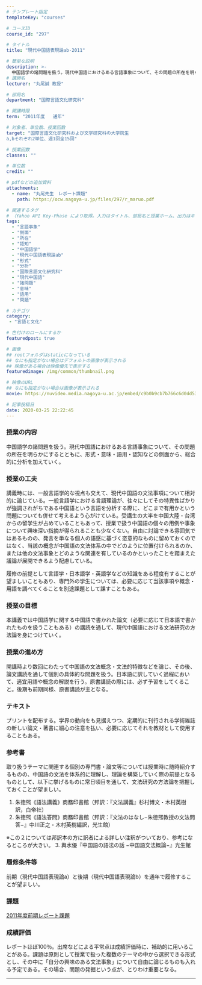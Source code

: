 ```yaml
---
# テンプレート指定
templateKey: "courses"

# コースID
course_id: "297"

# タイトル
title: "現代中国語表現論ab-2011"

# 簡単な説明
description: >-
  中国語学の諸問題を扱う。現代中国語におけるある言語事象について、その問題の所在を明らかにするとともに、形式・意味・語用・認知などの側面から、総合的に分析を加えていく。 ....
# 講師名
lecturer: "丸尾誠 教授"

# 部局名
department: "国際言語文化研究科"

# 開講時限
term: "2011年度	通年"

# 対象者、単位数、授業回数
target: "国際言語文化研究科および文学研究科の大学院生
a,bそれぞれ2単位、週1回全15回"

# 授業回数
classes: ""

# 単位数
credit: ""

# pdfなどの追加資料
attachments:
  - name: "丸尾先生　レポート課題" 
    path: https://ocw.nagoya-u.jp/files/297/r_maruo.pdf

# 関連するタグ
# （Yahoo API Key-Phase により取得。入力はタイトル、部局名と授業ホーム、出力はキーフレーズ（tags））
tags:
  - "言語事象"
  - "側面"
  - "所在"
  - "認知"
  - "中国語学"
  - "現代中国語表現論ab"
  - "形式"
  - "分析"
  - "国際言語文化研究科"
  - "現代中国語"
  - "諸問題"
  - "意味"
  - "語用"
  - "問題"

# カテゴリ
category:
 - "言語と文化"

# 色付けのロールにするか
featuredpost: true

# 画像
## rootフォルダはstaticになっている
## なにも指定がない場合はデフォルトの画像が表示される
## 映像がある場合は映像優先で表示する
featuredimage: /img/common/thumbnail.png

# 映像のURL
## なにも指定がない場合は画像が表示される
movie: https://nuvideo.media.nagoya-u.ac.jp/embed/c9b0b9cb7b766c6d0dd536e0bc66303630fcd022

# 記事投稿日
date: 2020-03-25 22:22:45
---
```


### 授業の内容

中国語学の諸問題を扱う。現代中国語におけるある言語事象について、その問題の所在を明らかにするとともに、形式・意味・語用・認知などの側面から、総合的に分析を加えていく。


### 授業の工夫

講義時には、一般言語学的な視点も交えて、現代中国語の文法事項について相対的に論じている。一般言語学における言語理論が、往々にしてその特異性ばかりが強調されがちである中国語という言語を分析する際に、どこまで有用かという問題についても併せて考えるよう心がけている。受講生の大半を中国大陸・台湾からの留学生が占めていることもあって、授業で扱う中国語の個々の用例や事象について興味深い指摘が得られることも少なくない。自由に討論できる雰囲気ではあるものの、発言を単なる個人の語感に基づく恣意的なものに留めておくのではなく、当該の概念が中国語の文法体系の中でどのように位置付けられるのか、または他の文法事象とどのような関連を有しているのかといったことを踏まえた議論が展開できるよう配慮している。

履修の前提として言語学・日本語学・英語学などの知識をある程度有することが望ましいこともあり、専門外の学生については、必要に応じて当該事項や概念・用語を調べてくることを別途課題として課すこともある。





### 授業の目標

本講義では中国語学に関する中国語で書かれた論文（必要に応じて日本語で書かれたものを扱うこともある）の講読を通して、現代中国語における文法研究の方法論を身につけていく。

### 授業の進め方

開講時より数回にわたって中国語の文法概念・文法的特徴などを論じ、その後、論文講読を通して個別の具体的な問題を扱う。日本語に訳していく過程において、適宜用語や概念の解説を行う。原書講読の際には、必ず予習をしてくること。後期も前期同様、原書講読が主となる。

### テキスト

プリントを配布する。学界の動向をも見据えつつ、定期的に刊行される学術雑誌の新しい論文・著書に細心の注意を払い、必要に応じてそれを教材として使用することもある。

### 参考書

取り扱うテーマに関連する個別の専門書・論文等については授業時に随時紹介するものの、中国語の文法を体系的に理解し、理論を構築していく際の前提となるものとして、以下に挙げるものに常日頃目を通して、文法研究の方法論を把握しておくことが望ましい。

1.  朱徳煕《語法講義》商務印書館（邦訳：『文法講義』杉村博文・木村英樹訳，白帝社）
2.  朱徳煕《語法答問》商務印書館（邦訳：『文法のはなし−朱徳煕教授の文法問答−』中川正之・木村英樹編訳，光生館）

※この２については邦訳本の方に訳者による詳しい注釈がついており、参考になるところが大きい。
3.  輿水優『中国語の語法の話 −中国語文法概論−』光生館

### 履修条件等

前期（現代中国語表現論a）と後期（現代中国語表現論b）を通年で履修することが望ましい。

### 課題

[2011年度前期レポート課題](https://ocw.nagoya-u.jp/files/297/r_maruo.pdf) 












### 成績評価

レポートほぼ100％。出席などによる平常点は成績評価時に、補助的に用いることがある。課題は原則として授業で扱った複数のテーマの中から選択できる形式とし、その中に「自分の興味のある文法事象」について自由に論じるものも入れる予定である。その場合、問題の発掘という点が、とりわけ重要となる。



-----